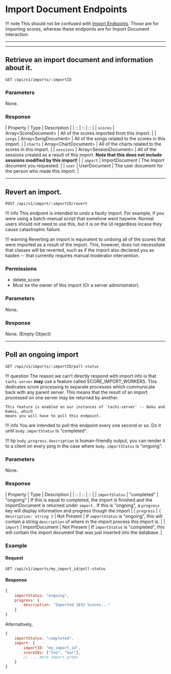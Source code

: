 # Import Document Endpoints

!!! note
	This should not be confused with [Import Endpoints](./import.md). Those are for 
	importing scores, whereas these endpoints are for Import Document interaction.

*****

*****

## Retrieve an import document and information about it.

`GET /api/v1/imports/:importID`

### Parameters

None.

### Response

| Property | Type | Description |
| :: | :: | :: |
| `scores` | Array&lt;ScoreDocument&gt; | All of the scores imported from this import. |
| `songs` | Array&lt;SongDocument&gt; | All of the songs related to the scores in this import. |
| `charts` | Array&lt;ChartDocument&gt; | All of the charts related to the scores in this import. |
| `sessions` | Array&lt;SessionDocument&gt; | All of the sessions created as a result of this import. **Note that this does not include sessions modified by this import!** |
| `import` | ImportDocument | The Import document you requested. |
| `user` | UserDocument | The user document for the person who made this import. |

*****

## Revert an import.

`POST /api/v1/import/:importID/revert`

!!! info
	This endpoint is intended to *undo* a faulty import. For example, if you were using
	a batch-manual script that somehow went haywire. Normal users should *not* need to
	use this, but it is on the UI regardless incase they cause catastrophic failure.

!!! warning
	Reverting an import is equivalent to undoing all of the scores that were imported as
	a result of the import. This, however, does not necessitate that classes will be
	reverted, such as if the import also declared you as kaiden -- that currently requires
	manual moderator intervention.

### Permissions

- delete_score
- Must be the owner of this import (Or a server administrator).

### Parameters

None.

### Response

None. (Empty Object)

*****

## Poll an ongoing import

`GET /api/v1/imports/:importID/poll-status`

!!! question
	The reason we can't directly respond with import info is that `tachi-server` **may**
	use a feature called SCORE_IMPORT_WORKERS. This dedicates score processing to separate
	processes which communicate back with any parent server. This means that the result of
	an import processed on one server may be returned by another.

	This feature is enabled on our instances of `tachi-server` -- Boku and Kamai, which
	means you will have to poll this endpoint.

!!! info
	You are intended to poll this endpoint every one second or so. Do it until
	`body.importStatus` is "completed".

!!! tip
	`body.progress.description` is human-friendly output, you can render it to
	a client on every ping in the case where `body.importStatus` is "ongoing".

### Parameters

None.

### Response

| Property | Type | Description |
| :: | :: | :: |
| `importStatus` | "completed" \| "ongoing" | If this is equal to completed, the import is finished and the importDocument is returned under `import` . If this is "ongoing", a `progress` key will display information and progress though the import |
| `progress` | `{ description: string }` \| Not Present | If `importStatus` is "ongoing", this will contain a string `description` of where in the import process this import is. |
| `import` | ImportDocument \| Not Present | If `importStatus` is "completed", this will contain the import document that was just inserted into the database. |

### Example

#### Request
```
GET /api/v1/imports/my_import_id/poll-status
```

#### Response

```js
{
	importStatus: "ongoing",
	progress: {
		description: "Imported 1832 Scores..."
	}
}
```

Alternatively,

```js
{
	importStatus: "completed",
	import: {
		importID: "my_import_id",
		scoreIDs: ["foo", "bar"],
		// ... more import props
	}
}
```